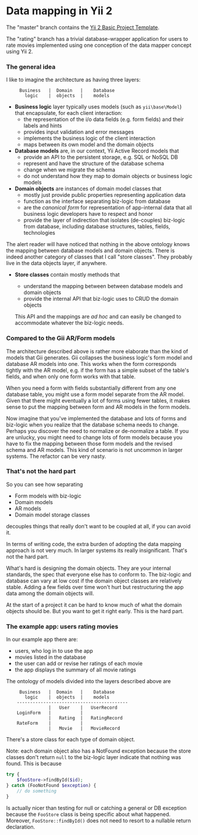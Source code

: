 Data mapping in Yii 2
=====================

The "master" branch contains the [Yii 2 Basic Project Template](https://github.com/yiisoft/yii2-app-basic).

The "rating" branch has a trivial database-wrapper application for users to rate movies implemented
using one conception of the data mapper concept using Yii 2.

### The general idea

I like to imagine the architecture as having three layers:

```
     Business   |  Domain   |    Database
       logic    |  objects  |    models
```

- **Business logic** layer typically uses models (such as `yii\base\Model`) that encapsulate, for each 
    client interaction:
    - the representation of the i/o data fields (e.g. form fields) and their labels and hints
    - provides input validation and error messages
    - implements the business logic of the client interaction
    - maps between its own model and the domain objects
- **Database models** are, in our context, Yii Active Record models that
    - provide an API to the persistent storage, e.g. SQL or NoSQL DB
    - represent and have the structure of the database schema
    - change when we migrate the schema
    - do not understand how they map to domain objects or business logic models
- **Domain objects** are instances of domain model classes that
    - mostly just provide public properties representing application data
    - function as the interface separating biz-logic from database
    - are the *canonical form* for representation of app-internal data 
    that all business logic developers have to respect and honor
    - provide the layer of indirection that isolates (de-couples) biz-logic 
    from database, including database structures, tables, fields, technologies

The alert reader will have noticed that nothing in the above ontology knows the mapping
between database models and domain objects. There is indeed another category of
classes that I call "store classes". They probably live in the data objects layer, if
anywhere.

- **Store classes** contain mostly methods that
    - understand the mapping between between database models and domain objects
    - provide the internal API that biz-logic uses to CRUD the domain objects
    
    This API and the mappings  are *ad hoc* and can easily be changed to accommodate whatever 
    the biz-logic needs.
    
### Compared to the Gii AR/Form models
    
The architecture described above is rather more elaborate than the kind of models 
that Gii generates. Gii collapses the business logic's form model and database 
AR models into one. This works when the
form corresponds tightly with the AR model, e.g. if the form has a simple subset of
the table's fields, and when only one form works with that table.

When you need a form with fields substantially different from any one database table,
you might use a form model separate from the AR model. Given that there might eventually
a lot of forms using fewer tables, it makes sense to put the mapping between form and AR 
models in the form models.

Now imagine that you've implemented the database and lots of forms and biz-logic when
you realize that the database schema needs to change. Perhaps you discover the need to 
normalize or de-normalize a table. If you are unlucky, you might need to change lots of
form models because you have to fix the mapping between those form models and the 
revised schema and AR models. This kind of scenario is not uncommon in larger systems. The 
refactor can be very nasty.


### That's not the hard part

So you can see how separating

- Form models with biz-logic
- Domain models
- AR models
- Domain model storage classes

decouples things that really don't want to be coupled at all, if you can avoid it.

In terms of writing code, the extra burden of adopting the data mapping approach is not 
very much. In larger systems its really insignificant. That's not the hard part.

What's hard is designing the domain objects. They are your internal standards, the spec that
everyone else has to conform to. The biz-logic and database can vary at low cost if
the domain object classes are relatively stable. Adding a few fields over time won't hurt
but restructuring the app data among the domain objects will.

At the start of a project it can be hard to know much of what the domain objects should be.
But you want to get it right early. This is the hard part.


### The example app: users rating movies

In our example app there are:

- users, who log in to use the app
- movies listed in the database
- the user can add or revise her ratings of each movie
- the app displays the summary of all movie ratings

The ontology of models divided into the layers described above are

```
     Business   |  Domain   |    Database
       logic    |  objects  |    models
    ------------------------------------------
                |   User    |   UserRecord
    LoginForm   |           |
                |   Rating  |   RatingRecord
    RateForm    |           |
                |   Movie   |   MovieRecord
```

There's a store class for each type of domain object.

Note: each domain object also has a NotFound exception 
because the store classes don't return `null` to the biz-logic layer indicate that
nothing was found. This is because

```php
try {
    $fooStore->findById($id);
} catch (FooNotFound $exception) {
    // do something
}
```

Is actually nicer than testing for null or catching a general or DB exception because
the `FooStore` class is being specific about what happened. Moreover, `FooStore::findById()` 
does not need to resort to a nullable return declaration.

